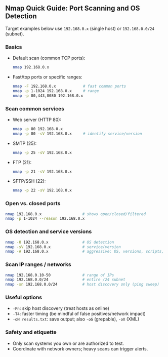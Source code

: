 ## Nmap Quick Guide: Port Scanning and OS Detection

Target examples below use `192.168.0.x` (single host) or `192.168.0.0/24` (subnet).

### Basics
- Default scan (common TCP ports):
  ```bash
  nmap 192.168.0.x
  ```
- Fast/top ports or specific ranges:
  ```bash
  nmap -F 192.168.0.x            # fast common ports
  nmap -p 1-1024 192.168.0.x     # range
  nmap -p 80,443,8080 192.168.0.x
  ```

### Scan common services
- Web server (HTTP 80):
  ```bash
  nmap -p 80 192.168.0.x
  nmap -p 80 -sV 192.168.0.x     # identify service/version
  ```
- SMTP (25):
  ```bash
  nmap -p 25 -sV 192.168.0.x
  ```
- FTP (21):
  ```bash
  nmap -p 21 -sV 192.168.0.x
  ```
- SFTP/SSH (22):
  ```bash
  nmap -p 22 -sV 192.168.0.x
  ```

### Open vs. closed ports
```bash
nmap 192.168.0.x                  # shows open/closed/filtered
nmap -p 1-1024 --reason 192.168.0.x
```

### OS detection and service versions
```bash
nmap -O 192.168.0.x               # OS detection
nmap -sV 192.168.0.x              # service/version
nmap -A 192.168.0.x               # aggressive: OS, versions, scripts, traceroute
```

### Scan IP ranges / networks
```bash
nmap 192.168.0.10-50              # range of IPs
nmap 192.168.0.0/24               # entire /24 subnet
nmap -sn 192.168.0.0/24           # host discovery only (ping sweep)
```

### Useful options
- `-Pn`: skip host discovery (treat hosts as online)
- `-T4`: faster timing (be mindful of false positives/network impact)
- `-oN results.txt`: save output; also `-oG` (grepable), `-oX` (XML)

### Safety and etiquette
- Only scan systems you own or are authorized to test.
- Coordinate with network owners; heavy scans can trigger alerts.


